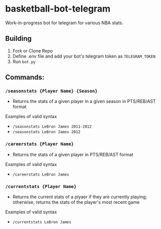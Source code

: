 # basketball-bot-telegram

Work-in-progress bot for telegram for various NBA stats.

## Building
1) Fork or Clone Repo
2) Define .env file and add your bot's telegram token as `TELEGRAM_TOKEN`
3) Run `bot.py`

## Commands:

### `/seasonstats {Player Name} {Season}`
+ Returns the stats of a given player in a given season in PTS/REB/AST format

Examples of valid syntax
+ `/seasonstats LeBron James 2011-2012`
+ `/seasonstats LeBron James 2012`

### `/careerstats {Player Name}`  
+ Returns the stats of a given player in PTS/REB/AST format  

Examples of valid syntax
+ `/careerstats LeBron James`

### `/currentstats {Player Name}`  
+ Returns the current stats of a plyaer if they are currently playing; otherwise, returns the stats of the player's most recent game  

Examples of valid syntax
+ `/currentstats LeBron James`
